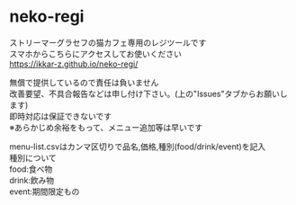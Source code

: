 # neko-regi
ストリーマーグラセフの猫カフェ専用のレジツールです  
スマホからこちらにアクセスしてお使いください  
https://ikkar-z.github.io/neko-regi/  

無償で提供しているので責任は負いません  
改善要望、不具合報告などは申し付け下さい。(上の"Issues"タブからお願いします)  
即時対応は保証できないです  
※あらかじめ余裕をもって、メニュー追加等は早いです  
 
menu-list.csvはカンマ区切りで品名,価格,種別(food/drink/event)を記入  
  種別について  
  food:食べ物  
  drink:飲み物  
  event:期間限定もの  
